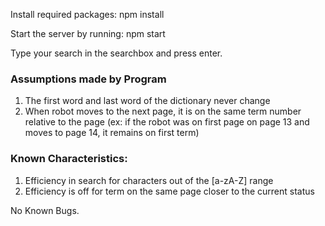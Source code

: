 Install required packages: npm install

Start the server by running: npm start

Type your search in the searchbox and press enter.

### Assumptions made by Program
1. The first word and last word of the dictionary never change
2. When robot moves to the next page, it is on the same term number relative to the page (ex: if the robot was on first page on page 13 and moves to page 14, it remains on first term)

### Known Characteristics:
1. Efficiency in search for characters out of the [a-zA-Z] range
2. Efficiency is off for term on the same page closer to the current status

No Known Bugs.
